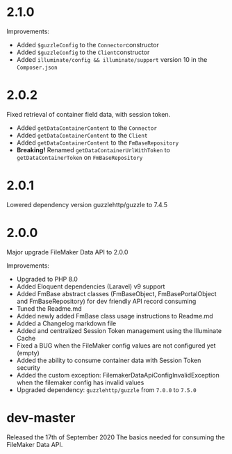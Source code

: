 # 2.1.0
Improvements:
* Added `$guzzleConfig` to the `Connector`constructor
* Added `$guzzleConfig` to the `Client`constructor
* Added `illuminate/config && illuminate/support` version 10 in the `Composer.json`


# 2.0.2
Fixed retrieval of container field data, with session token.

* Added `getDataContainerContent` to the `Connector`
* Added `getDataContainerContent` to the `Client`
* Added `getDataContainerContent` to the `FmBaseRepository`
* **Breaking!** Renamed `getDataContainerUrlWithToken` to `getDataContainerToken` on `FmBaseRepository`

# 2.0.1
Lowered dependency version guzzlehttp/guzzle to 7.4.5

# 2.0.0
Major upgrade FileMaker Data API to 2.0.0

Improvements:
* Upgraded to PHP 8.0
* Added Eloquent dependencies (Laravel) v9 support
* Added FmBase abstract classes (FmBaseObject, FmBasePortalObject and FmBaseRepository) for dev friendly API record consuming
* Tuned the Readme.md
* Added newly added FmBase class usage instructions to Readme.md
* Added a Changelog markdown file
* Added and centralized Session Token management using the Illuminate Cache
* Fixed a BUG when the FileMaker config values are not configured yet (empty)
* Added the ability to consume container data with Session Token security
* Added the custom exception: FilemakerDataApiConfigInvalidException when the filemaker config has invalid values
* Upgraded dependency: `guzzlehttp/guzzle` from `7.0.0` to `7.5.0`

# dev-master
Released the 17th of September 2020
The basics needed for consuming the FileMaker Data API.
